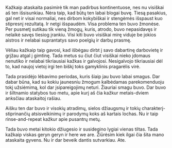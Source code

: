 ---
---

Kažkaip ataskaita pasimirė tik man padirbus kontinentuose, nes nu
visiškai aš ten išsisunkiau. Nėra taip, kad būtų ten labai blogai buvę.
Tiesą pasakius, gal net ir visai normaliai, nes dirbom kokybiškai ir
stengėmės išspaust kuo stipresnį rezultatą. Ir netgi išspaudėm. Visa
problema ten buvo žmonėse. Per pusmetį sutikau tik vieną žmogų, kuris,
atrodo, buvo nepasidavęs ir nelaikė savęs tiesiog įrankiu. Visi kiti
buvo visiškai mirę viduje be jokios aistros ir nelabai suprantatys savo
poelgių ir darbų prasmę.

Vėliau kažkaip taip gavosi, kad išbėgau dirbt į savo dabartinę
darbovietę ir grįžau atgal į gimtinę. Tada metus su čiut čiut visiškai
nieko įdomaus nenutiko ir nelabai tikriausiai kažkas ir galvojosi.
Nesigalvojo tikriausiai dėl to, kad naujoj vietoj irgi ten biškį toks
gamyklinis pragarėlis virė.

Tada prasidėjo lėbavimo periodas, kuris šiaip jau buvo labai smagus. Dar
dabar būna, kad su kokiu jaunesniu žmogum kalbėdamas parekomenduoju tokį
užsiėmimą, kol dar įsipareigojimų neturi. Žiauriai smagu buvo. Dar buvo
ir šiltnamio statybos tuo metu, apie kurį aš čia kažkur metais-dviem
anksčiau ataskaitoj rašiau.

Aišku ten dar buvo ir visokių atradimų, sielos džiaugsmų ir tokių
charakterį-stiprinančių atsisveikinimų ir parodymų koks aš kartais
lochas. Nu ir taip rinse-and-repeat kažkur apie pusantrų metų.

Tada buvo metai kitokio džiugesio ir susidegino lygiai vienas tiltas.
Tada kažkaip viskas geryn geryn ir here we are. Žiūrėsim kiek ilgai čia
šita mano ataskaita gyvens. Nu ir dar beveik dantis sutvarkiau. Ate.
